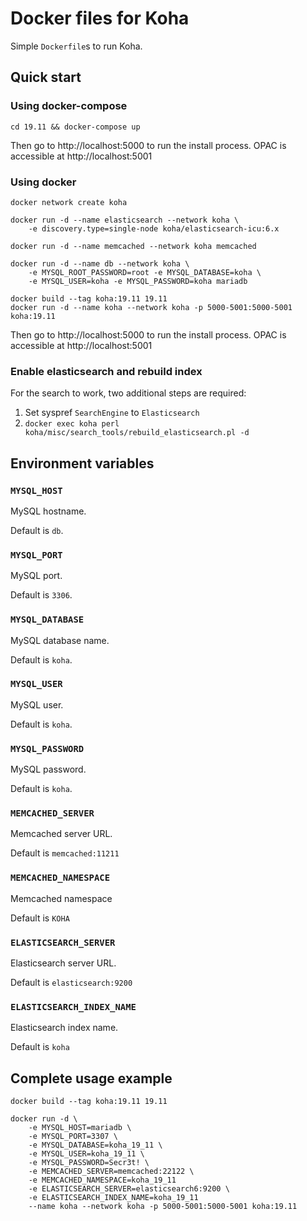 # Docker files for Koha

Simple `Dockerfile`s to run Koha.

## Quick start

### Using docker-compose

```
cd 19.11 && docker-compose up
```

Then go to http://localhost:5000 to run the install process.  OPAC is
accessible at http://localhost:5001

### Using docker

```
docker network create koha

docker run -d --name elasticsearch --network koha \
    -e discovery.type=single-node koha/elasticsearch-icu:6.x

docker run -d --name memcached --network koha memcached

docker run -d --name db --network koha \
    -e MYSQL_ROOT_PASSWORD=root -e MYSQL_DATABASE=koha \
    -e MYSQL_USER=koha -e MYSQL_PASSWORD=koha mariadb

docker build --tag koha:19.11 19.11
docker run -d --name koha --network koha -p 5000-5001:5000-5001 koha:19.11
```

Then go to http://localhost:5000 to run the install process.  OPAC is
accessible at http://localhost:5001

### Enable elasticsearch and rebuild index

For the search to work, two additional steps are required:

1. Set syspref `SearchEngine` to `Elasticsearch`
2. `docker exec koha perl koha/misc/search_tools/rebuild_elasticsearch.pl -d`

## Environment variables

### `MYSQL_HOST`

MySQL hostname.

Default is `db`.

### `MYSQL_PORT`

MySQL port.

Default is `3306`.

### `MYSQL_DATABASE`

MySQL database name.

Default is `koha`.

### `MYSQL_USER`

MySQL user.

Default is `koha`.

### `MYSQL_PASSWORD`

MySQL password.

Default is `koha`.

### `MEMCACHED_SERVER`

Memcached server URL.

Default is `memcached:11211`

### `MEMCACHED_NAMESPACE`

Memcached namespace

Default is `KOHA`

### `ELASTICSEARCH_SERVER`

Elasticsearch server URL.

Default is `elasticsearch:9200`

### `ELASTICSEARCH_INDEX_NAME`

Elasticsearch index name.

Default is `koha`

## Complete usage example

```
docker build --tag koha:19.11 19.11

docker run -d \
    -e MYSQL_HOST=mariadb \
    -e MYSQL_PORT=3307 \
    -e MYSQL_DATABASE=koha_19_11 \
    -e MYSQL_USER=koha_19_11 \
    -e MYSQL_PASSWORD=Secr3t! \
    -e MEMCACHED_SERVER=memcached:22122 \
    -e MEMCACHED_NAMESPACE=koha_19_11
    -e ELASTICSEARCH_SERVER=elasticsearch6:9200 \
    -e ELASTICSEARCH_INDEX_NAME=koha_19_11
    --name koha --network koha -p 5000-5001:5000-5001 koha:19.11
```
